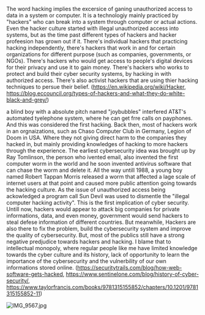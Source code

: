 The word hacking implies the excersice of ganing unauthorized access to data in a system or computer. It is a technologiy mainly practiced by "hackers" who can break into a system through computer or actual actions. Even the hacker culture started with illegal unauthorized access into systems, but as the time past different types of hackers and hacker profeesion has grown out if it. There's individual hackers that practicing hacking independently, there's hackers that work in and for certain organizations for different purpose (such as companies, governments, or NGOs). There's hackers who would get access to people's digital devices for their privacy and use it to gain money. There's hackers who works to protect and build their cyber security systems, by hacking in with authorized access. There's also activist hackers that are using thier hacking techniques to persue their belief. (https://en.wikipedia.org/wiki/Hacker, https://blog.eccouncil.org/types-of-hackers-and-what-they-do-white-black-and-grey/)

a blind boy with a absolute pitch named "joybubbles" interfered AT&T's automated tyelephone system, where he can get frre calls on payphones. And this was considered the first hacking. 
Back then, most of hackers work in an orgnaizations, such as Chaso Computer Club in Germany, Legion of Doom in USA. Where they not giving direct harm to the companies they hacked in, but mainly providing knowledges of hacking to more hackers through the experience. The earliest cybersecurity idea was brought up by Ray Tomlinson, the person who ivented email, also invented the first computer worm in the world and he soon invented antivirus software that can chase the worm and delete it. All the way untill 1988, a young boy named Robert Tappan Morris released a worm that affected a lage scale of internet users at that point and caused more public attention going towards the hacking culture. As the issue of unauthorized access being ackowledged a program call Sun Devil was used to dismentle the "illegal computer hacking activity". This is the first implication of cyber security. Untill now, hackers would appear to attack big companies for private informations, data, and even money, government would send hackers to steal defese information of different countries. But meanwhile, Hackers are also there to fix the problem, build the cybersecurity system and improve the quality of cybersecurity. But, most of the publics still have a strong negative predjudice towards hackers and hacking. I blame that to intellectual monopoly, where regular people like me have limited knowledge towards the cyber culture and its history, lack of opportunity to learn the importance of the cybersecurity and the vulnerbility of our own informations stored online.  (https://securitytrails.com/blog/how-web-software-gets-hacked, https://www.sentinelone.com/blog/history-of-cyber-security/, https://www.taylorfrancis.com/books/9781315155852/chapters/10.1201/9781315155852-11)


![IMG_9567.jpg]({{site.baseurl}}/IMG_9567.jpg)
